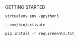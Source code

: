 GETTING STARTED 

`virtualenv env -ppython3
`

` . env/bin/activate
`

`pip install -r requirements.txt
`
